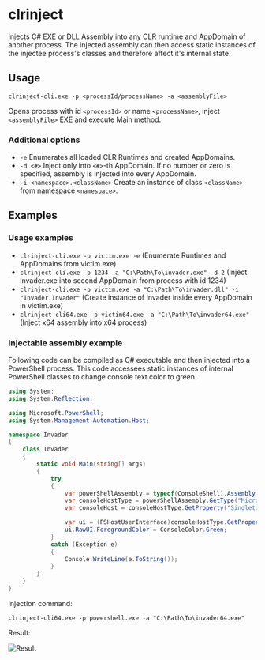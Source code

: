# clrinject
Injects C# EXE or DLL Assembly into any CLR runtime and AppDomain of another process. The injected assembly can then access static instances of the injectee process's classes and therefore affect it's internal state.

## Usage
`clrinject-cli.exe -p <processId/processName> -a <assemblyFile>`

Opens process with id `<processId>` or name `<processName>`, inject `<assemblyFile>` EXE and execute Main method.

### Additional options
* `-e` Enumerates all loaded CLR Runtimes and created AppDomains.
* `-d <#>` Inject only into `<#>`-th AppDomain. If no number or zero is specified, assembly is injected into every AppDomain.
* `-i <namespace>.<className>`  Create an instance of class `<className>` from namespace `<namespace>`.

## Examples
### Usage examples
* `clrinject-cli.exe -p victim.exe -e` (Enumerate Runtimes and AppDomains from victim.exe)
* `clrinject-cli.exe -p 1234 -a "C:\Path\To\invader.exe" -d 2` (Inject invader.exe into second AppDomain from process with id 1234)
* `clrinject-cli.exe -p victim.exe -a "C:\Path\To\invader.dll" -i "Invader.Invader"` (Create instance of Invader inside every AppDomain in victim.exe)
* `clrinject-cli64.exe -p victim64.exe -a "C:\Path\To\invader64.exe"` (Inject x64 assembly into x64 process)
### Injectable assembly example

Following code can be compiled as C# executable and then injected into a PowerShell process. This code accessees static instances of internal PowerShell classes to change console text color to green.

```C#
using System;
using System.Reflection;

using Microsoft.PowerShell;
using System.Management.Automation.Host;

namespace Invader
{
    class Invader
    {
        static void Main(string[] args)
        {
            try
            {
                var powerShellAssembly = typeof(ConsoleShell).Assembly;
                var consoleHostType = powerShellAssembly.GetType("Microsoft.PowerShell.ConsoleHost");
                var consoleHost = consoleHostType.GetProperty("SingletonInstance", BindingFlags.Static | BindingFlags.NonPublic).GetValue(null);

                var ui = (PSHostUserInterface)consoleHostType.GetProperty("UI").GetValue(consoleHost);
                ui.RawUI.ForegroundColor = ConsoleColor.Green;
            }
            catch (Exception e)
            {
                Console.WriteLine(e.ToString());
            }
        }
    }
}
```

Injection command:

`clrinject-cli64.exe -p powershell.exe -a "C:\Path\To\invader64.exe"`

Result:

![Result](https://user-images.githubusercontent.com/1402030/31441369-43d85a18-ae93-11e7-8ec7-c2e65e25cada.png)
